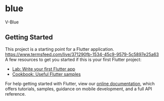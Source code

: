 # blue

V-Blue

## Getting Started

This project is a starting point for a Flutter application.
https://www.termsfeed.com/live/371290fb-1534-45c9-9579-5c5897e25a63
A few resources to get you started if this is your first Flutter project:

- [Lab: Write your first Flutter app](https://flutter.dev/docs/get-started/codelab)
- [Cookbook: Useful Flutter samples](https://flutter.dev/docs/cookbook)

For help getting started with Flutter, view our
[online documentation](https://flutter.dev/docs), which offers tutorials,
samples, guidance on mobile development, and a full API reference.
